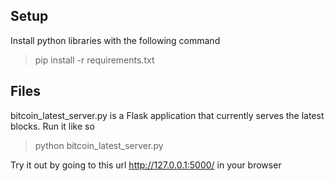 ## Setup

Install python libraries with the following command

>pip install -r requirements.txt

## Files

bitcoin_latest_server.py is a Flask application that currently serves the latest blocks. Run it like so

>python bitcoin_latest_server.py

Try it out by going to this url http://127.0.0.1:5000/ in your browser